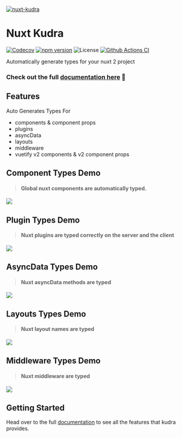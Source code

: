 [![nuxt-kudra](https://jacobgardos.github.io/nuxt-kudra/preview-readme.png)](https://jacobgardos.github.io/nuxt-kudra/)

<h1 >Nuxt Kudra</h1>

[![Codecov][codecov-src]][codecov-href]
[![npm version][npm-version-src]][npm-version-href]
![License][license-src]
[![Github Actions CI][github-actions-ci-src]][github-actions-ci-href]

<p>Automatically generate types for your nuxt 2 project</p>

### Check out the full [documentation here](https://jacobgardos.github.io/nuxt-kudra/) 📖

<!-- Badges -->

[license-src]: https://flat.badgen.net/npm/license/lodash
[license-href]: https://npmjs.com/package/@nuxtjs/axios
[npm-version-src]: https://flat.badgen.net/npm/v/nuxt-kudra
[npm-version-href]: https://npmjs.com/package/nuxt-kudra
[codecov-src]: https://flat.badgen.net/codecov/c/github/JacobGardos/nuxt-kudra
[codecov-href]: https://codecov.io/gh/JacobGardos/nuxt-kudra
[github-actions-ci-src]: https://github.com/JacobGardos/nuxt-kudra/actions/workflows/ci.yaml/badge.svg
[github-actions-ci-href]: https://github.com/JacobGardos/nuxt-kudra/actions?query=workflow%3Aci
[old-license-src]: https://flat.badgen.net/github/JacobGardos/nuxt-kudra
[old-license-href]: https://npmjs.com/package/@nuxtjs/axios

## Features

Auto Generates Types For

- components & component props
- plugins
- asyncData
- layouts
- middleware
- vuetify v2 components & v2 component props

## Component Types Demo

> #### Global nuxt components are automatically typed.

<img src="https://jacobgardos.github.io/nuxt-kudra/demo/components.gif" />

## Plugin Types Demo

> #### Nuxt plugins are typed correctly on the server and the client

<img src="https://jacobgardos.github.io/nuxt-kudra/demo/plugins.gif" />

## AsyncData Types Demo

> #### Nuxt asyncData methods are typed

<img src="https://jacobgardos.github.io/nuxt-kudra/demo/asyncData.gif" />

## Layouts Types Demo

> #### Nuxt layout names are typed

<img src="https://jacobgardos.github.io/nuxt-kudra/demo/layouts.gif" />

## Middleware Types Demo

> #### Nuxt middleware are typed

<img src="https://jacobgardos.github.io/nuxt-kudra/demo/layouts.gif" />

## Getting Started

Head over to the full [documentation](https://jacobgardos.github.io/nuxt-kudra/) to see all the features that kudra provides.
